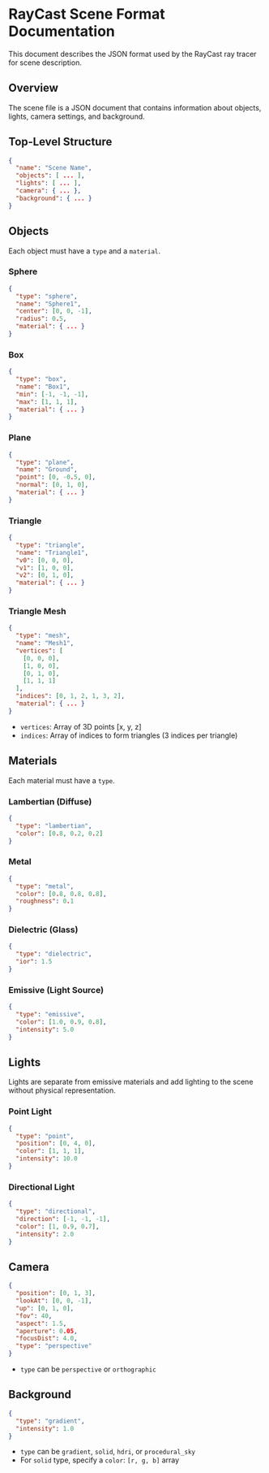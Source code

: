 # RayCast Scene Format Documentation

This document describes the JSON format used by the RayCast ray tracer for scene description.

## Overview

The scene file is a JSON document that contains information about objects, lights, camera settings, and background.

## Top-Level Structure

```json
{
  "name": "Scene Name",
  "objects": [ ... ],
  "lights": [ ... ],
  "camera": { ... },
  "background": { ... }
}
```

## Objects

Each object must have a `type` and a `material`.

### Sphere

```json
{
  "type": "sphere",
  "name": "Sphere1",
  "center": [0, 0, -1],
  "radius": 0.5,
  "material": { ... }
}
```

### Box

```json
{
  "type": "box",
  "name": "Box1",
  "min": [-1, -1, -1],
  "max": [1, 1, 1],
  "material": { ... }
}
```

### Plane

```json
{
  "type": "plane",
  "name": "Ground",
  "point": [0, -0.5, 0],
  "normal": [0, 1, 0],
  "material": { ... }
}
```

### Triangle

```json
{
  "type": "triangle",
  "name": "Triangle1",
  "v0": [0, 0, 0],
  "v1": [1, 0, 0],
  "v2": [0, 1, 0],
  "material": { ... }
}
```

### Triangle Mesh

```json
{
  "type": "mesh",
  "name": "Mesh1",
  "vertices": [
    [0, 0, 0],
    [1, 0, 0],
    [0, 1, 0],
    [1, 1, 1]
  ],
  "indices": [0, 1, 2, 1, 3, 2],
  "material": { ... }
}
```

- `vertices`: Array of 3D points [x, y, z]
- `indices`: Array of indices to form triangles (3 indices per triangle)

## Materials

Each material must have a `type`.

### Lambertian (Diffuse)

```json
{
  "type": "lambertian",
  "color": [0.8, 0.2, 0.2]
}
```

### Metal

```json
{
  "type": "metal",
  "color": [0.8, 0.8, 0.8],
  "roughness": 0.1
}
```

### Dielectric (Glass)

```json
{
  "type": "dielectric",
  "ior": 1.5
}
```

### Emissive (Light Source)

```json
{
  "type": "emissive",
  "color": [1.0, 0.9, 0.8],
  "intensity": 5.0
}
```

## Lights

Lights are separate from emissive materials and add lighting to the scene without physical representation.

### Point Light

```json
{
  "type": "point",
  "position": [0, 4, 0],
  "color": [1, 1, 1],
  "intensity": 10.0
}
```

### Directional Light

```json
{
  "type": "directional",
  "direction": [-1, -1, -1],
  "color": [1, 0.9, 0.7],
  "intensity": 2.0
}
```

## Camera

```json
{
  "position": [0, 1, 3],
  "lookAt": [0, 0, -1],
  "up": [0, 1, 0],
  "fov": 40,
  "aspect": 1.5,
  "aperture": 0.05,
  "focusDist": 4.0,
  "type": "perspective" 
}
```

- `type` can be `perspective` or `orthographic`

## Background

```json
{
  "type": "gradient",
  "intensity": 1.0
}
```

- `type` can be `gradient`, `solid`, `hdri`, or `procedural_sky`
- For `solid` type, specify a `color`: `[r, g, b]` array
